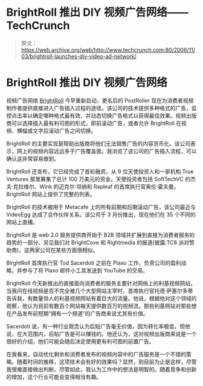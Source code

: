 # BrightRoll 推出 DIY 视频广告网络——TechCrunch

> 原文：<https://web.archive.org/web/http://www.techcrunch.com:80/2006/11/03/brightroll-launches-diy-video-ad-network/>

# BrightRoll 推出 DIY 视频广告网络

 [](https://web.archive.org/web/20211127061339/http://www.brightroll.com/) 视频广告网络 [BrightRoll](https://web.archive.org/web/20211127061339/http://brightroll.com/) 今早重新启动，更名后的 PostRoller 现在为消费者视频制作者提供直接进入广告插入过程的途径。该公司的技术提供多种格式的广告，监控点击率以确定哪种格式最有效，并动态切换广告格式以获得最佳效果。视频出版商可以选择插入最有利可图的形式，即前滚动广告，或者允许 BrightRoll 在视频、横幅或文字后滚动广告之间切换。

BrightRoll 的主要实现是帮助出版商将他们无法销售广告的内容货币化。该公司表示，网上的视频内容远远多于广告覆盖面。我浏览了该公司的广告插入流程，可以确认这非常容易做到。

BrightRoll 还宣布，它已经完成了首轮融资，从 9 位天使投资人和一家机构 True Ventures 那里筹集了总计 100 万美元的资金。天使投资者包括 SoftTechVC 的杰夫·克拉维尔、Wink 的迈克尔·坦纳和 Rapleaf 的首席执行官奥伦·霍夫曼。BrightRoll 网站上提供了完整的列表。

 BrightRoll 的技术被用于 Metacafe 上的所有前期和后期滚动广告，该公司最近与 VideoEgg 达成了合作伙伴关系。该公司于 3 月份推出，现在他们在 35 个不同的网站上直播。

BrightRoll 是 web 2.0 服务提供商开始于 B2B 领域并扩展到直接为消费者服务的趋势的一部分。另见我们对 BrightCove 和 Rightmedia 的报道(披露:TC8 派对赞助商)，这两家公司在某些方面很相似。

BirghtRoll 首席执行官 Tod Sacerdoti 之前在 Plaxo 工作，负责公司的盈利战略，并参与了将 Plaxo 邮件小工具发送到 YouTube 的交易。

BrightRoll 今天新推出的直接面向消费者的服务主要针对网络上的利基视频网站。当我问在线视频是否不完全被几个大型网站主宰时，首席执行官托德·萨塞尔多蒂告诉我，有数量惊人的利基视频网站有着巨大的流量。他说，根据他对这个领域的观察，他认为目前有数百个网站每天提供数百万的视频流。那些利基网站对那些想在产品发布前短期“拥有一个频道”的广告商来说尤其有价值。

Sacerdoti 说，有一种行业观念认为后贴广告毫无价值，因为转化率极低，但他说，在大范围内，后贴广告是可以赚钱的。他还认为，这对视频出版商来说是一个很好的介绍，他们可能会随后决定使用更有利可图的前置广告。

在我看来，自动优化剩余和消费者发布的视频内容中的广告服务是一个不错的策略。随着时间的推移，这项技术会有好的效果吗？显然，到目前为止是这样，尽管我很难直接做出判断。尽管如此，我认为工作中的想法是明智的。随着竞争和创新的增加，这个行业可能会变得相当有趣。